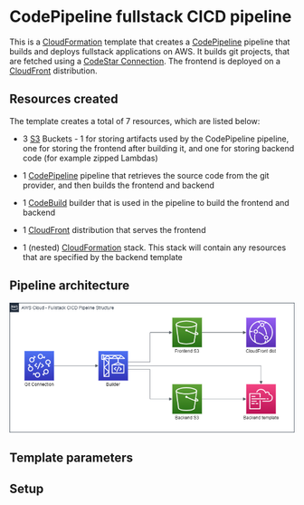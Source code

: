 # CodePipeline fullstack CICD pipeline

This is a [CloudFormation](https://docs.aws.amazon.com/AWSCloudFormation/latest/UserGuide/Welcome.html) template that creates a [CodePipeline](https://aws.amazon.com/codepipeline/) pipeline that builds and deploys fullstack applications on AWS. It builds git projects, that are fetched using a [CodeStar Connection](https://docs.aws.amazon.com/codestar-connections/latest/APIReference/Welcome.html). The frontend is deployed on a [CloudFront](https://docs.aws.amazon.com/AmazonCloudFront/latest/DeveloperGuide/Introduction.html) distribution.

## Resources created

The template creates a total of 7 resources, which are listed below:

-   3 [S3](https://aws.amazon.com/s3/) Buckets - 1 for storing artifacts used by the CodePipeline pipeline, one for storing the frontend after building it, and one for storing backend code (for example zipped Lambdas)

-   1 [CodePipeline](https://aws.amazon.com/codepipeline/) pipeline that retrieves the source code from the git provider, and then builds the frontend and backend

-   1 [CodeBuild](https://aws.amazon.com/codebuild/) builder that is used in the pipeline to build the frontend and backend

-   1 [CloudFront](https://docs.aws.amazon.com/AmazonCloudFront/latest/DeveloperGuide/Introduction.html) distribution that serves the frontend

-   1 (nested) [CloudFormation](https://docs.aws.amazon.com/AWSCloudFormation/latest/UserGuide/Welcome.html) stack. This stack will contain any resources that are specified by the backend template

## Pipeline architecture

![Diagram of how the pipeline is structured](architecture.png)

## Template parameters

## Setup

